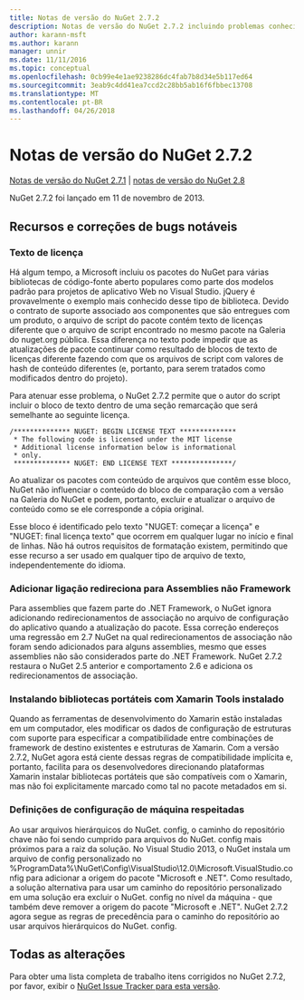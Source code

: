 ```yaml
---
title: Notas de versão do NuGet 2.7.2
description: Notas de versão do NuGet 2.7.2 incluindo problemas conhecidos, correções de bug, recursos adicionados e DCRs.
author: karann-msft
ms.author: karann
manager: unnir
ms.date: 11/11/2016
ms.topic: conceptual
ms.openlocfilehash: 0cb99e4e1ae9238286dc4fab7b8d34e5b117ed64
ms.sourcegitcommit: 3eab9c4dd41ea7ccd2c28bb5ab16f6fbbec13708
ms.translationtype: MT
ms.contentlocale: pt-BR
ms.lasthandoff: 04/26/2018
---
```

# <a name="nuget-272-release-notes"></a>Notas de versão do NuGet 2.7.2

[Notas de versão do NuGet 2.7.1](../release-notes/nuget-2.7.1.md) | [notas de versão do NuGet 2.8](../release-notes/nuget-2.8.md)

NuGet 2.7.2 foi lançado em 11 de novembro de 2013.

## <a name="noteworthy-bug-fixes-and-features"></a>Recursos e correções de bugs notáveis

### <a name="license-text"></a>Texto de licença
Há algum tempo, a Microsoft incluiu os pacotes do NuGet para várias bibliotecas de código-fonte aberto populares como parte dos modelos padrão para projetos de aplicativo Web no Visual Studio. jQuery é provavelmente o exemplo mais conhecido desse tipo de biblioteca. Devido o contrato de suporte associado aos componentes que são entregues com um produto, o arquivo de script do pacote contém texto de licenças diferente que o arquivo de script encontrado no mesmo pacote na Galeria do nuget.org pública. Essa diferença no texto pode impedir que as atualizações de pacote continuar como resultado de blocos de texto de licenças diferente fazendo com que os arquivos de script com valores de hash de conteúdo diferentes (e, portanto, para serem tratados como modificados dentro do projeto).

Para atenuar esse problema, o NuGet 2.7.2 permite que o autor do script incluir o bloco de texto dentro de uma seção remarcação que será semelhante ao seguinte licença.

    /************** NUGET: BEGIN LICENSE TEXT **************
     * The following code is licensed under the MIT license
     * Additional license information below is informational
     * only.
     ************** NUGET: END LICENSE TEXT ***************/

Ao atualizar os pacotes com conteúdo de arquivos que contêm esse bloco, NuGet não influenciar o conteúdo do bloco de comparação com a versão na Galeria do NuGet e podem, portanto, excluir e atualizar o arquivo de conteúdo como se ele corresponde a cópia original.

Esse bloco é identificado pelo texto "NUGET: começar a licença" e "NUGET: final licença texto" que ocorrem em qualquer lugar no início e final de linhas.  Não há outros requisitos de formatação existem, permitindo que esse recurso a ser usado em qualquer tipo de arquivo de texto, independentemente do idioma.

### <a name="add-binding-redirects-for-non-framework-assemblies"></a>Adicionar ligação redireciona para Assemblies não Framework
Para assemblies que fazem parte do .NET Framework, o NuGet ignora adicionando redirecionamentos de associação no arquivo de configuração do aplicativo quando a atualização do pacote. Essa correção endereços uma regressão em 2.7 NuGet na qual redirecionamentos de associação não foram sendo adicionados para alguns assemblies, mesmo que esses assemblies não são considerados parte do .NET Framework. NuGet 2.7.2 restaura o NuGet 2.5 anterior e comportamento 2.6 e adiciona os redirecionamentos de associação.

### <a name="installing-portable-libraries-with-xamarin-tools-installed"></a>Instalando bibliotecas portáteis com Xamarin Tools instalado
Quando as ferramentas de desenvolvimento do Xamarin estão instaladas em um computador, eles modificar os dados de configuração de estruturas com suporte para especificar a compatibilidade entre combinações de framework de destino existentes e estruturas de Xamarin. Com a versão 2.7.2, NuGet agora está ciente dessas regras de compatibilidade implícita e, portanto, facilita para os desenvolvedores direcionando plataformas Xamarin instalar bibliotecas portáteis que são compatíveis com o Xamarin, mas não foi explicitamente marcado como tal no pacote metadados em si.

### <a name="machine-wide-configuration-settings-honored"></a>Definições de configuração de máquina respeitadas
Ao usar arquivos hierárquicos do NuGet. config, o caminho do repositório chave não foi sendo cumprido para arquivos do NuGet. config mais próximos para a raiz da solução. No Visual Studio 2013, o NuGet instala um arquivo de config personalizado no %ProgramData%\NuGet\Config\VisualStudio\12.0\Microsoft.VisualStudio.config para adicionar a origem do pacote "Microsoft e .NET". Como resultado, a solução alternativa para usar um caminho do repositório personalizado em uma solução era excluir o NuGet. config no nível da máquina - que também deve remover a origem do pacote "Microsoft e .NET". NuGet 2.7.2 agora segue as regras de precedência para o caminho do repositório ao usar arquivos hierárquicos do NuGet. config.

## <a name="all-changes"></a>Todas as alterações
Para obter uma lista completa de trabalho itens corrigidos no NuGet 2.7.2, por favor, exibir o [NuGet Issue Tracker para esta versão](https://nuget.codeplex.com/workitem/list/advanced?keyword=&status=All&type=All&priority=All&release=NuGet%202.7.2&assignedTo=All&component=All&sortField=LastUpdatedDate&sortDirection=Descending&page=0&reasonClosed=Fixed).
